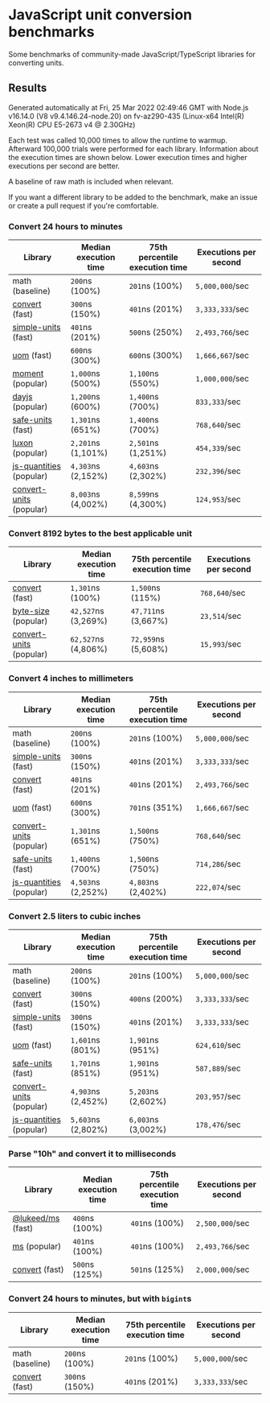 # JavaScript unit conversion benchmarks

Some benchmarks of community-made JavaScript/TypeScript libraries for converting units.

## Results

<!-- beginblock(results) -->

Generated automatically at Fri, 25 Mar 2022 02:49:46 GMT with Node.js v16.14.0 (V8 v9.4.146.24-node.20) on fv-az290-435 (Linux-x64 Intel(R) Xeon(R) CPU E5-2673 v4 @ 2.30GHz)

Each test was called 10,000 times to allow the runtime to warmup.
Afterward 100,000 trials were performed for each library.
Information about the execution times are shown below.
Lower execution times and higher executions per second are better.

A baseline of raw math is included when relevant.

If you want a different library to be added to the benchmark, make an issue or create a pull request if you're comfortable.

### Convert 24 hours to minutes

| Library                                                            | Median execution time | 75th percentile execution time | Executions per second |
| ------------------------------------------------------------------ | --------------------- | ------------------------------ | --------------------- |
| math (baseline)                                                    | `200`ns (100%)        | `201`ns (100%)                 | `5,000,000`/sec       |
| [convert](https://npmjs.com/package/convert) (fast)                | `300`ns (150%)        | `401`ns (201%)                 | `3,333,333`/sec       |
| [simple-units](https://npmjs.com/package/simple-units) (fast)      | `401`ns (201%)        | `500`ns (250%)                 | `2,493,766`/sec       |
| [uom](https://npmjs.com/package/uom) (fast)                        | `600`ns (300%)        | `600`ns (300%)                 | `1,666,667`/sec       |
| [moment](https://npmjs.com/package/moment) (popular)               | `1,000`ns (500%)      | `1,100`ns (550%)               | `1,000,000`/sec       |
| [dayjs](https://npmjs.com/package/dayjs) (popular)                 | `1,200`ns (600%)      | `1,400`ns (700%)               | `833,333`/sec         |
| [safe-units](https://npmjs.com/package/safe-units) (fast)          | `1,301`ns (651%)      | `1,400`ns (700%)               | `768,640`/sec         |
| [luxon](https://npmjs.com/package/luxon) (popular)                 | `2,201`ns (1,101%)    | `2,501`ns (1,251%)             | `454,339`/sec         |
| [js-quantities](https://npmjs.com/package/js-quantities) (popular) | `4,303`ns (2,152%)    | `4,603`ns (2,302%)             | `232,396`/sec         |
| [convert-units](https://npmjs.com/package/convert-units) (popular) | `8,003`ns (4,002%)    | `8,599`ns (4,300%)             | `124,953`/sec         |

### Convert 8192 bytes to the best applicable unit

| Library                                                            | Median execution time | 75th percentile execution time | Executions per second |
| ------------------------------------------------------------------ | --------------------- | ------------------------------ | --------------------- |
| [convert](https://npmjs.com/package/convert) (fast)                | `1,301`ns (100%)      | `1,500`ns (115%)               | `768,640`/sec         |
| [byte-size](https://npmjs.com/package/byte-size) (popular)         | `42,527`ns (3,269%)   | `47,711`ns (3,667%)            | `23,514`/sec          |
| [convert-units](https://npmjs.com/package/convert-units) (popular) | `62,527`ns (4,806%)   | `72,959`ns (5,608%)            | `15,993`/sec          |

### Convert 4 inches to millimeters

| Library                                                            | Median execution time | 75th percentile execution time | Executions per second |
| ------------------------------------------------------------------ | --------------------- | ------------------------------ | --------------------- |
| math (baseline)                                                    | `200`ns (100%)        | `201`ns (100%)                 | `5,000,000`/sec       |
| [simple-units](https://npmjs.com/package/simple-units) (fast)      | `300`ns (150%)        | `401`ns (201%)                 | `3,333,333`/sec       |
| [convert](https://npmjs.com/package/convert) (fast)                | `401`ns (201%)        | `401`ns (201%)                 | `2,493,766`/sec       |
| [uom](https://npmjs.com/package/uom) (fast)                        | `600`ns (300%)        | `701`ns (351%)                 | `1,666,667`/sec       |
| [convert-units](https://npmjs.com/package/convert-units) (popular) | `1,301`ns (651%)      | `1,500`ns (750%)               | `768,640`/sec         |
| [safe-units](https://npmjs.com/package/safe-units) (fast)          | `1,400`ns (700%)      | `1,500`ns (750%)               | `714,286`/sec         |
| [js-quantities](https://npmjs.com/package/js-quantities) (popular) | `4,503`ns (2,252%)    | `4,803`ns (2,402%)             | `222,074`/sec         |

### Convert 2.5 liters to cubic inches

| Library                                                            | Median execution time | 75th percentile execution time | Executions per second |
| ------------------------------------------------------------------ | --------------------- | ------------------------------ | --------------------- |
| math (baseline)                                                    | `200`ns (100%)        | `201`ns (100%)                 | `5,000,000`/sec       |
| [convert](https://npmjs.com/package/convert) (fast)                | `300`ns (150%)        | `400`ns (200%)                 | `3,333,333`/sec       |
| [simple-units](https://npmjs.com/package/simple-units) (fast)      | `300`ns (150%)        | `401`ns (201%)                 | `3,333,333`/sec       |
| [uom](https://npmjs.com/package/uom) (fast)                        | `1,601`ns (801%)      | `1,901`ns (951%)               | `624,610`/sec         |
| [safe-units](https://npmjs.com/package/safe-units) (fast)          | `1,701`ns (851%)      | `1,901`ns (951%)               | `587,889`/sec         |
| [convert-units](https://npmjs.com/package/convert-units) (popular) | `4,903`ns (2,452%)    | `5,203`ns (2,602%)             | `203,957`/sec         |
| [js-quantities](https://npmjs.com/package/js-quantities) (popular) | `5,603`ns (2,802%)    | `6,003`ns (3,002%)             | `178,476`/sec         |

### Parse "10h" and convert it to milliseconds

| Library                                                   | Median execution time | 75th percentile execution time | Executions per second |
| --------------------------------------------------------- | --------------------- | ------------------------------ | --------------------- |
| [@lukeed/ms](https://npmjs.com/package/@lukeed/ms) (fast) | `400`ns (100%)        | `401`ns (100%)                 | `2,500,000`/sec       |
| [ms](https://npmjs.com/package/ms) (popular)              | `401`ns (100%)        | `401`ns (100%)                 | `2,493,766`/sec       |
| [convert](https://npmjs.com/package/convert) (fast)       | `500`ns (125%)        | `501`ns (125%)                 | `2,000,000`/sec       |

### Convert 24 hours to minutes, but with `bigint`s

| Library                                             | Median execution time | 75th percentile execution time | Executions per second |
| --------------------------------------------------- | --------------------- | ------------------------------ | --------------------- |
| math (baseline)                                     | `200`ns (100%)        | `201`ns (100%)                 | `5,000,000`/sec       |
| [convert](https://npmjs.com/package/convert) (fast) | `300`ns (150%)        | `401`ns (201%)                 | `3,333,333`/sec       |

<!-- endblock(results) -->
